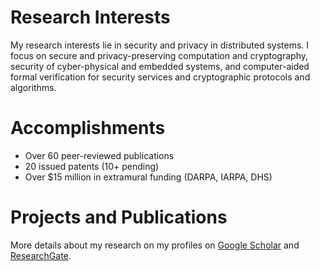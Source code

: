 # Research Interests
My research interests lie in security and privacy in distributed systems. I focus on secure and privacy-preserving computation and cryptography, security of cyber-physical and embedded systems, and computer-aided formal verification for security services and cryptographic protocols and algorithms.



# Accomplishments
* Over 60 peer-reviewed publications
* 20 issued patents (10+ pending)
* Over $15 million in extramural funding (DARPA, IARPA, DHS)



# Projects and Publications
More details about my research on my profiles on [Google Scholar](http://bit.ly/2KIZaWF) and [ResearchGate](http://bit.ly/37tOPHZ).






